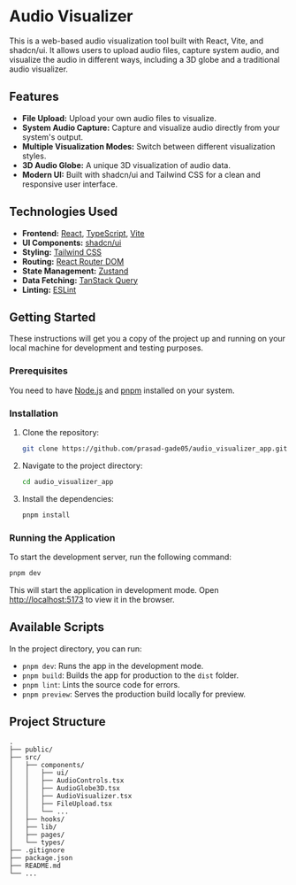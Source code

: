 # Audio Visualizer

This is a web-based audio visualization tool built with React, Vite, and shadcn/ui. It allows users to upload audio files, capture system audio, and visualize the audio in different ways, including a 3D globe and a traditional audio visualizer.

## Features

- **File Upload:** Upload your own audio files to visualize.
- **System Audio Capture:** Capture and visualize audio directly from your system's output.
- **Multiple Visualization Modes:** Switch between different visualization styles.
- **3D Audio Globe:** A unique 3D visualization of audio data.
- **Modern UI:** Built with shadcn/ui and Tailwind CSS for a clean and responsive user interface.

## Technologies Used

- **Frontend:** [React](https://react.dev/), [TypeScript](https://www.typescriptlang.org/), [Vite](https://vitejs.dev/)
- **UI Components:** [shadcn/ui](https://ui.shadcn.com/)
- **Styling:** [Tailwind CSS](https://tailwindcss.com/)
- **Routing:** [React Router DOM](https://reactrouter.com/)
- **State Management:** [Zustand](https://zustand-demo.pmnd.rs/)
- **Data Fetching:** [TanStack Query](https://tanstack.com/query/latest)
- **Linting:** [ESLint](https://eslint.org/)

## Getting Started

These instructions will get you a copy of the project up and running on your local machine for development and testing purposes.

### Prerequisites

You need to have [Node.js](https://nodejs.org/) and [pnpm](https://pnpm.io/) installed on your system.

### Installation

1.  Clone the repository:
    ```bash
    git clone https://github.com/prasad-gade05/audio_visualizer_app.git
    ```
2.  Navigate to the project directory:
    ```bash
    cd audio_visualizer_app
    ```
3.  Install the dependencies:
    ```bash
    pnpm install
    ```

### Running the Application

To start the development server, run the following command:

```bash
pnpm dev
```

This will start the application in development mode. Open [http://localhost:5173](http://localhost:5173) to view it in the browser.

## Available Scripts

In the project directory, you can run:

- `pnpm dev`: Runs the app in the development mode.
- `pnpm build`: Builds the app for production to the `dist` folder.
- `pnpm lint`: Lints the source code for errors.
- `pnpm preview`: Serves the production build locally for preview.

## Project Structure

```
.
├── public/
├── src/
│   ├── components/
│   │   ├── ui/
│   │   ├── AudioControls.tsx
│   │   ├── AudioGlobe3D.tsx
│   │   ├── AudioVisualizer.tsx
│   │   ├── FileUpload.tsx
│   │   └── ...
│   ├── hooks/
│   ├── lib/
│   ├── pages/
│   └── types/
├── .gitignore
├── package.json
├── README.md
└── ...
```
